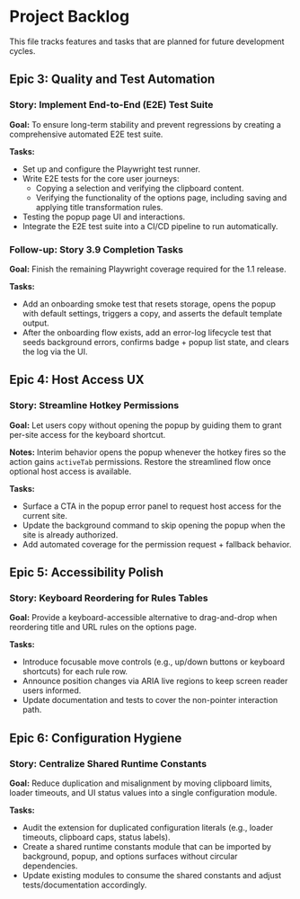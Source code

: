 # Project Backlog

This file tracks features and tasks that are planned for future development cycles.

## Epic 3: Quality and Test Automation

### Story: Implement End-to-End (E2E) Test Suite

**Goal:** To ensure long-term stability and prevent regressions by creating a comprehensive automated E2E test suite.

**Tasks:**

- Set up and configure the Playwright test runner.
- Write E2E tests for the core user journeys:
  - Copying a selection and verifying the clipboard content.
  - Verifying the functionality of the options page, including saving and applying title transformation rules.
- Testing the popup page UI and interactions.
- Integrate the E2E test suite into a CI/CD pipeline to run automatically.

### Follow-up: Story 3.9 Completion Tasks

**Goal:** Finish the remaining Playwright coverage required for the 1.1 release.

**Tasks:**

- Add an onboarding smoke test that resets storage, opens the popup with default settings, triggers a copy, and asserts the default template output.
- After the onboarding flow exists, add an error-log lifecycle test that seeds background errors, confirms badge + popup list state, and clears the log via the UI.

## Epic 4: Host Access UX

### Story: Streamline Hotkey Permissions

**Goal:** Let users copy without opening the popup by guiding them to grant per-site access for the keyboard shortcut.

**Notes:** Interim behavior opens the popup whenever the hotkey fires so the action gains `activeTab` permissions. Restore the streamlined flow once optional host access is available.

**Tasks:**

- Surface a CTA in the popup error panel to request host access for the current site.
- Update the background command to skip opening the popup when the site is already authorized.
- Add automated coverage for the permission request + fallback behavior.

## Epic 5: Accessibility Polish

### Story: Keyboard Reordering for Rules Tables

**Goal:** Provide a keyboard-accessible alternative to drag-and-drop when reordering title and URL rules on the options page.

**Tasks:**

- Introduce focusable move controls (e.g., up/down buttons or keyboard shortcuts) for each rule row.
- Announce position changes via ARIA live regions to keep screen reader users informed.
- Update documentation and tests to cover the non-pointer interaction path.

## Epic 6: Configuration Hygiene

### Story: Centralize Shared Runtime Constants

**Goal:** Reduce duplication and misalignment by moving clipboard limits, loader timeouts, and UI status values into a single configuration module.

**Tasks:**

- Audit the extension for duplicated configuration literals (e.g., loader timeouts, clipboard caps, status labels).
- Create a shared runtime constants module that can be imported by background, popup, and options surfaces without circular dependencies.
- Update existing modules to consume the shared constants and adjust tests/documentation accordingly.
